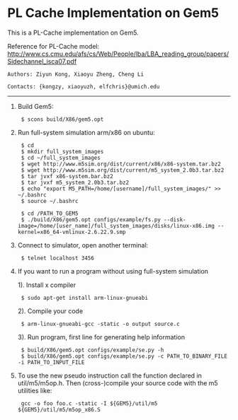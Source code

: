 PL Cache Implementation on Gem5
=======

This is a PL-Cache implementation on Gem5.

Reference for PL-Cache model: http://www.cs.cmu.edu/afs/cs/Web/People/lba/LBA_reading_group/papers/Sidechannel_isca07.pdf

	Authors: Ziyun Kong, Xiaoyu Zheng, Cheng Li

	Contacts: {kongzy, xiaoyuzh, elfchris}@umich.edu

-----------------------------
1. Build Gem5:

		$ scons build/X86/gem5.opt


2. Run full-system simulation arm/x86 on ubuntu:

		$ cd 
		$ mkdir full_system_images
		$ cd ~/full_system_images
		$ wget http://www.m5sim.org/dist/current/x86/x86-system.tar.bz2 
		$ wget http://www.m5sim.org/dist/current/m5_system_2.0b3.tar.bz2
		$ tar jvxf x86-system.bar.bz2
		$ tar jvxf m5_system_2.0b3.tar.bz2
		$ echo "export M5_PATH=/home/[username]/full_system_images/" >> ~/.bashrc
		$ source ~/.bashrc
	
		$ cd /PATH_TO_GEM5
		$ ./build/X86/gem5.opt configs/example/fs.py --disk-image=/home/[user_name]/full_system_images/disks/linux-x86.img --kernel=x86_64-vmlinux-2.6.22.9.smp

3. Connect to simulator, open another terminal:

		$ telnet localhost 3456

4. If you want to run a program without using full-system simulation

	1). Install x compiler

		$ sudo apt-get install arm-linux-gnueabi
		
	2). Compile your code

		$ arm-linux-gnueabi-gcc -static -o output source.c

	3). Run program, first line for generating help information
	
		$ build/X86/gem5.opt configs/example/se.py -h 
		$ build/X86/gem5.opt configs/example/se.py -c PATH_TO_BINARY_FILE -i PATH_TO_INPUT_FILE

5. To use the new pseudo instruction call the function declared in util/m5/m5op.h. 
   Then (cross-)compile your source code with the m5 utilities like:

		gcc -o foo foo.c -static -I ${GEM5}/util/m5 ${GEM5}/util/m5/m5op_x86.S


